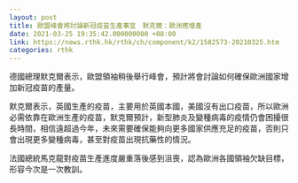 ```yaml
---
layout: post
title: 歐盟峰會將討論新冠疫苗生產事宜　默克爾：歐洲應增產
date: 2021-03-25 19:35:42.000000000 +08:00
link: https://news.rthk.hk/rthk/ch/component/k2/1582573-20210325.htm
categories: rthk
---
```


德國總理默克爾表示，歐盟領袖稍後舉行峰會，預計將會討論如何確保歐洲國家增加新冠疫苗的產量。

默克爾表示，英國生產的疫苗，主要用於英國本國，美國沒有出口疫苗，所以歐洲必需依靠在歐洲生產的疫苗，默克爾預計，新型肺炎及變種病毒的疫情仍會困擾很長時間，相信遠超過今年，未來需要確保能夠向更多國家供應充足的疫苗，否則只會出現更多變種病毒，甚至對疫苗出現抗藥性的情況。

法國總統馬克龍對疫苗生產進度嚴重落後感到沮喪，認為歐洲各國領袖欠缺目標，形容今次是一次教訓。
